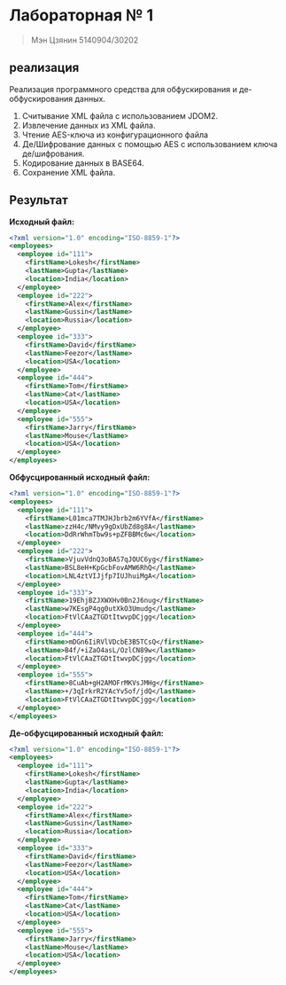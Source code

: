 

# Лабораторная № 1

> Мэн Цзянин 5140904/30202

## реализация

Реализация программного средства для обфускирования и де-обфускирования данных.



1. Считывание XML файла с использованием JDOM2.
2. Извлечение данных из XML файла.
3. Чтение AES-ключа из конфигурационного файла
4. Де/Шифрование данных с помощью AES с использованием ключа де/шифрования.
5. Кодирование данных в BASE64.
6. Сохранение XML файла.

## Результат

**Исходный файл:**

```xml
<?xml version="1.0" encoding="ISO-8859-1"?>
<employees>
  <employee id="111">
    <firstName>Lokesh</firstName>
    <lastName>Gupta</lastName>
    <location>India</location>
  </employee>
  <employee id="222">
    <firstName>Alex</firstName>
    <lastName>Gussin</lastName>
    <location>Russia</location>
  </employee>
  <employee id="333">
    <firstName>David</firstName>
    <lastName>Feezor</lastName>
    <location>USA</location>
  </employee>
  <employee id="444">
    <firstName>Tom</firstName>
    <lastName>Cat</lastName>
    <location>USA</location>
  </employee>
  <employee id="555">
    <firstName>Jarry</firstName>
    <lastName>Mouse</lastName>
    <location>USA</location>
  </employee>
</employees>

```



**Обфусцированный исходный файл:**

```xml
<?xml version="1.0" encoding="ISO-8859-1"?>
<employees>
  <employee id="111">
    <firstName>L01mca7TMJHJbrb2m6YVfA</firstName>
    <lastName>zzH4c/NMvy9gDxUbZd8g8A</lastName>
    <location>DdRrWhmTbw9s+pZFBBMc6w</location>
  </employee>
  <employee id="222">
    <firstName>VjuvVdnQ3oBAS7qJOUC6yg</firstName>
    <lastName>BSL8eH+KpGcbFovAMW6RhQ</lastName>
    <location>LNL4ztVIJjfp7IUJhuiMgA</location>
  </employee>
  <employee id="333">
    <firstName>19EhjBZJXWXHv0Bn2J6nug</firstName>
    <lastName>w7KEsgP4qg0utXkO3Umudg</lastName>
    <location>FtVlCAaZTGDtItwvpDCjgg</location>
  </employee>
  <employee id="444">
    <firstName>mDGn6IiRVlVDcbE3B5TCsQ</firstName>
    <lastName>B4f/+iZaO4asL/OzlCN89w</lastName>
    <location>FtVlCAaZTGDtItwvpDCjgg</location>
  </employee>
  <employee id="555">
    <firstName>8CuAb+gH2AMOFrMKVsJMHg</firstName>
    <lastName>+/3qIrkrR2YAcYv5of/jdQ</lastName>
    <location>FtVlCAaZTGDtItwvpDCjgg</location>
  </employee>
</employees>

```



**Де-обфусцированный исходный файл:**

```xml
<?xml version="1.0" encoding="ISO-8859-1"?>
<employees>
  <employee id="111">
    <firstName>Lokesh</firstName>
    <lastName>Gupta</lastName>
    <location>India</location>
  </employee>
  <employee id="222">
    <firstName>Alex</firstName>
    <lastName>Gussin</lastName>
    <location>Russia</location>
  </employee>
  <employee id="333">
    <firstName>David</firstName>
    <lastName>Feezor</lastName>
    <location>USA</location>
  </employee>
  <employee id="444">
    <firstName>Tom</firstName>
    <lastName>Cat</lastName>
    <location>USA</location>
  </employee>
  <employee id="555">
    <firstName>Jarry</firstName>
    <lastName>Mouse</lastName>
    <location>USA</location>
  </employee>
</employees>

```




